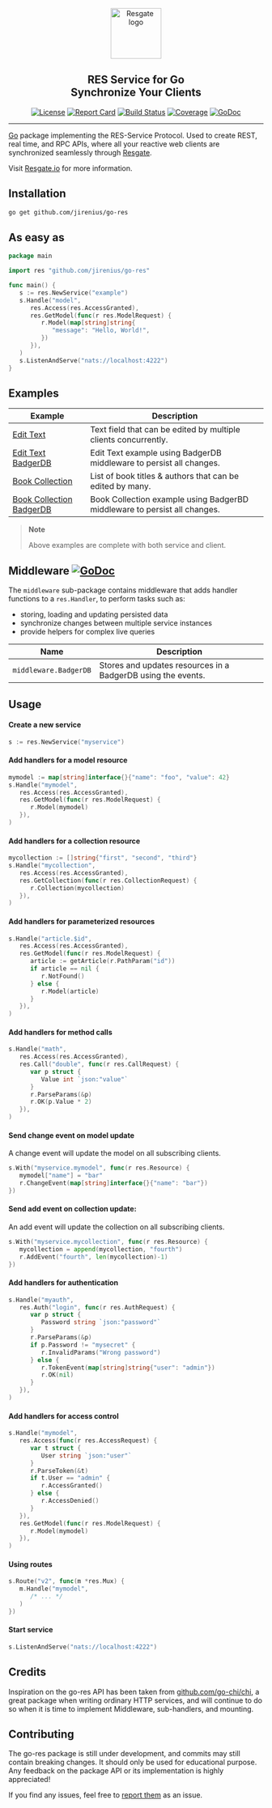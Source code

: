 <p align="center"><a href="https://resgate.io" target="_blank" rel="noopener noreferrer"><img width="100" src="https://resgate.io/img/resgate-logo.png" alt="Resgate logo"></a></p>
<h2 align="center"><b>RES Service for Go</b><br/>Synchronize Your Clients</h2>
<p align="center">
<a href="http://opensource.org/licenses/MIT"><img src="https://img.shields.io/badge/License-MIT-blue.svg" alt="License"></a>
<a href="http://goreportcard.com/report/jirenius/go-res"><img src="http://goreportcard.com/badge/github.com/jirenius/go-res" alt="Report Card"></a>
<a href="https://travis-ci.com/jirenius/go-res"><img src="https://travis-ci.com/jirenius/go-res.svg?branch=master" alt="Build Status"></a>
<a href="https://coveralls.io/github/jirenius/go-res?branch=master"><img src="https://coveralls.io/repos/github/jirenius/go-res/badge.svg?branch=master" alt="Coverage"></a>
<a href="http://godoc.org/github.com/jirenius/go-res"><img src="https://godoc.org/github.com/jirenius/go-res?status.svg" alt="GoDoc"></a>
</p>

---

[Go](http://golang.org) package implementing the RES-Service Protocol. Used to create REST, real time, and RPC APIs, where all your reactive web clients are synchronized seamlessly through [Resgate](https://github.com/resgateio/resgate).

Visit [Resgate.io](https://resgate.io) for more information.

## Installation

```bash
go get github.com/jirenius/go-res
```

## As easy as

```go
package main

import res "github.com/jirenius/go-res"

func main() {
   s := res.NewService("example")
   s.Handle("model",
      res.Access(res.AccessGranted),
      res.GetModel(func(r res.ModelRequest) {
         r.Model(map[string]string{
            "message": "Hello, World!",
         })
      }),
   )
   s.ListenAndServe("nats://localhost:4222")
}
```

## Examples

| Example | Description
| --- | ---
| [Edit Text](examples/edit-text/) | Text field that can be edited by multiple clients concurrently.
| [Edit Text BadgerDB](examples/edit-text-badgerdb/) | Edit Text example using BadgerDB middleware to persist all changes.
| [Book Collection](examples/book-collection/) | List of book titles & authors that can be edited by many.
| [Book Collection BadgerDB](examples/book-collection-badgerdb/) | Book Collection example using BadgerBD middleware to persist all changes.

> **Note**
>
> Above examples are complete with both service and client.

## Middleware <a href="http://godoc.org/github.com/jirenius/go-res/middleware"><img src="https://godoc.org/github.com/jirenius/go-res/middleware?status.svg" alt="GoDoc"></a>

The `middleware` sub-package contains middleware that adds handler functions to a `res.Handler`, to perform tasks such as:

* storing, loading and updating persisted data
* synchronize changes between multiple service instances
* provide helpers for complex live queries

| Name | Description
| --- | ---
| `middleware.BadgerDB` | Stores and updates resources in a BadgerDB using the events.

## Usage

#### Create a new service

```go
s := res.NewService("myservice")
```

#### Add handlers for a model resource

```go
mymodel := map[string]interface{}{"name": "foo", "value": 42}
s.Handle("mymodel",
   res.Access(res.AccessGranted),
   res.GetModel(func(r res.ModelRequest) {
      r.Model(mymodel)
   }),
)
```

#### Add handlers for a collection resource

```go
mycollection := []string{"first", "second", "third"}
s.Handle("mycollection",
   res.Access(res.AccessGranted),
   res.GetCollection(func(r res.CollectionRequest) {
      r.Collection(mycollection)
   }),
)
```

#### Add handlers for parameterized resources

```go
s.Handle("article.$id",
   res.Access(res.AccessGranted),
   res.GetModel(func(r res.ModelRequest) {
      article := getArticle(r.PathParam("id"))
      if article == nil {
         r.NotFound()
      } else {
         r.Model(article)
      }
   }),
)
```

#### Add handlers for method calls

```go
s.Handle("math",
   res.Access(res.AccessGranted),
   res.Call("double", func(r res.CallRequest) {
      var p struct {
         Value int `json:"value"`
      }
      r.ParseParams(&p)
      r.OK(p.Value * 2)
   }),
)
```

#### Send change event on model update
A change event will update the model on all subscribing clients.

```go
s.With("myservice.mymodel", func(r res.Resource) {
   mymodel["name"] = "bar"
   r.ChangeEvent(map[string]interface{}{"name": "bar"})
})
```

#### Send add event on collection update:
An add event will update the collection on all subscribing clients.

```go
s.With("myservice.mycollection", func(r res.Resource) {
   mycollection = append(mycollection, "fourth")
   r.AddEvent("fourth", len(mycollection)-1)
})
```

#### Add handlers for authentication

```go
s.Handle("myauth",
   res.Auth("login", func(r res.AuthRequest) {
      var p struct {
         Password string `json:"password"`
      }
      r.ParseParams(&p)
      if p.Password != "mysecret" {
         r.InvalidParams("Wrong password")
      } else {
         r.TokenEvent(map[string]string{"user": "admin"})
         r.OK(nil)
      }
   }),
)
```

#### Add handlers for access control

```go
s.Handle("mymodel",
   res.Access(func(r res.AccessRequest) {
      var t struct {
         User string `json:"user"`
      }
      r.ParseToken(&t)
      if t.User == "admin" {
         r.AccessGranted()
      } else {
         r.AccessDenied()
      }
   }),
   res.GetModel(func(r res.ModelRequest) {
      r.Model(mymodel)
   }),
)
```

#### Using routes

```go
s.Route("v2", func(m *res.Mux) {
   m.Handle("mymodel",
      /* ... */
   )
})
```

#### Start service

```go
s.ListenAndServe("nats://localhost:4222")
```

## Credits

Inspiration on the go-res API has been taken from [github.com/go-chi/chi](https://github.com/go-chi/chi), a great package when writing ordinary HTTP services, and will continue to do so when it is time to implement Middleware, sub-handlers, and mounting.

## Contributing

The go-res package is still under development, and commits may still contain breaking changes. It should only be used for educational purpose. Any feedback on the package API or its implementation is highly appreciated!

If you find any issues, feel free to [report them](https://github.com/jirenius/go-res/issues/new) as an issue.
